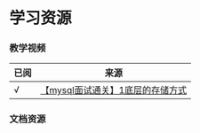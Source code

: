 # 学习资源

### 教学视频

| 已阅 | 来源                                                            |
|---|---------------------------------------------------------------|
| √ | [【mysql面试通关】1底层的存储方式](https://www.bilibili.com/video/BV1ZX4y1n71c) |

### 文档资源


